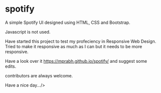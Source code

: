 # spotify

A simple Spotify UI designed using HTML, CSS and Bootstrap.

Javascript is not used.


Have started this project to test my profeciency in Responsive Web Design.
Tried to make it responsive as much as I can but it needs to be more responsive.

Have a look over it https://mprabh.github.io/spotify/
and suggest some edits.

contributors are always welcome.

Have a nice day.../>
